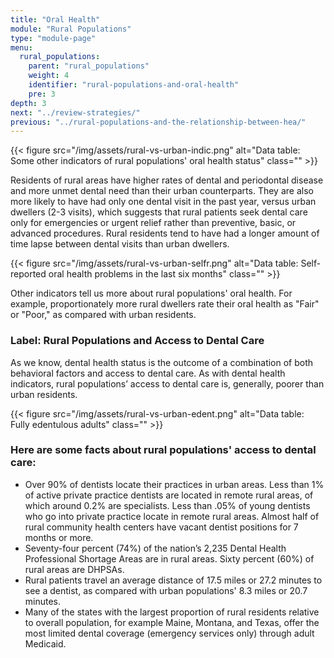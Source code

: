 ```yaml
---
title: "Oral Health"
module: "Rural Populations"
type: "module-page"
menu:
  rural_populations:
    parent: "rural_populations"
    weight: 4
    identifier: "rural-populations-and-oral-health"
    pre: 3
depth: 3
next: "../review-strategies/"
previous: "../rural-populations-and-the-relationship-between-hea/"
---
```

<div class="pageblock">
<div class="caption">
</div>{{< figure src="/img/assets/rural-vs-urban-indic.png" alt="Data table: Some other indicators of rural populations' oral health status" class="" >}}</div><div class="pageblock"><p>Residents of rural areas have higher rates of dental and periodontal disease and more unmet dental need than their urban counterparts. They are also more likely to have had only one dental visit in the past year, versus urban dwellers (2-3 visits), which suggests that rural patients seek dental care only for emergencies or urgent relief rather than preventive, basic, or advanced procedures. Rural residents tend to have had a longer amount of time lapse between dental visits than urban dwellers.</p>
</div><div class="pageblock">
<div class="caption">
</div>{{< figure src="/img/assets/rural-vs-urban-selfr.png" alt="Data table: Self-reported oral health problems in the last six months" class="" >}}</div><div class="pageblock"><p>Other indicators tell us more about rural populations' oral health. For example, proportionately more rural dwellers rate their oral health as "Fair" or "Poor," as compared with urban residents.</p>
<h3>Label: Rural Populations and Access to Dental Care</h3>
<p>As we know, dental health status is the outcome of a combination of both behavioral factors and access to dental care. As with dental health indicators, rural populations’ access to dental care is, generally, poorer than urban residents.</p>
</div><div class="pageblock">
<div class="caption">
</div>{{< figure src="/img/assets/rural-vs-urban-edent.png" alt="Data table: Fully edentulous adults" class="" >}}</div><h3>Here are some facts about rural populations' access to dental care:</h3><div class="pageblock"><ul>
<li>Over 90% of dentists locate their practices in urban areas. Less than 1% of active private practice dentists are located in remote rural areas, of which around 0.2% are specialists. Less than .05% of young dentists who go into private practice locate in remote rural areas. Almost half of rural community health centers have vacant dentist positions for 7 months or more.</li>
<li>Seventy-four percent (74%) of the nation’s 2,235 Dental Health Professional Shortage Areas are in rural areas. Sixty percent (60%) of rural areas are DHPSAs.</li>
<li>Rural patients travel an average distance of 17.5 miles or 27.2 minutes to see a dentist, as compared with urban  populations' 8.3 miles or 20.7 minutes.</li>
<li>Many of the states with the largest proportion of rural residents relative to overall population, for example Maine, Montana, and Texas, offer the most limited dental coverage (emergency services only) through adult Medicaid. </li>
</ul>
</div>
